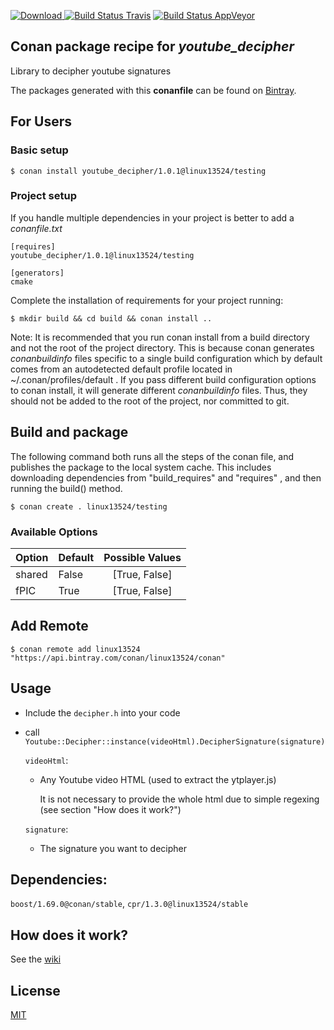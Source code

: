 [![Download](https://api.bintray.com/packages/linux13524/conan/youtube_decipher%3Alinux13524/images/download.svg) ](https://bintray.com/linux13524/conan/youtube_decipher%3Alinux13524/_latestVersion)
[![Build Status Travis](https://travis-ci.com/Linux13524/YoutubeDecipher.svg?branch=testing%2F1.0.1)](https://travis-ci.com/Linux13524/YoutubeDecipher)
[![Build Status AppVeyor](https://ci.appveyor.com/api/projects/status/9g8p38mi3pa8onsp/branch/testing/1.0.1?svg=true)](https://ci.appveyor.com/project/linux13524/youtube-decipher)

## Conan package recipe for *youtube_decipher*

Library to decipher youtube signatures

The packages generated with this **conanfile** can be found on [Bintray](https://bintray.com/linux13524/conan/youtube_decipher%3Alinux13524).

## For Users

### Basic setup

    $ conan install youtube_decipher/1.0.1@linux13524/testing

### Project setup

If you handle multiple dependencies in your project is better to add a *conanfile.txt*

    [requires]
    youtube_decipher/1.0.1@linux13524/testing

    [generators]
    cmake

Complete the installation of requirements for your project running:

    $ mkdir build && cd build && conan install ..

Note: It is recommended that you run conan install from a build directory and not the root of the project directory.  This is because conan generates *conanbuildinfo* files specific to a single build configuration which by default comes from an autodetected default profile located in ~/.conan/profiles/default .  If you pass different build configuration options to conan install, it will generate different *conanbuildinfo* files.  Thus, they should not be added to the root of the project, nor committed to git.


## Build and package

The following command both runs all the steps of the conan file, and publishes the package to the local system cache.  This includes downloading dependencies from "build_requires" and "requires" , and then running the build() method.

    $ conan create . linux13524/testing


### Available Options
| Option        | Default | Possible Values  |
| ------------- |:----------------- |:------------:|
| shared      | False |  [True, False] |
| fPIC      | True |  [True, False] |


## Add Remote

    $ conan remote add linux13524 "https://api.bintray.com/conan/linux13524/conan"

## Usage

- Include the `decipher.h` into your code
- call `Youtube::Decipher::instance(videoHtml).DecipherSignature(signature)`

   `videoHtml`: 
   - Any Youtube video HTML (used to extract the ytplayer.js)
      
      It is not necessary to provide the whole html due to simple regexing (see section "How does it work?") 
      
   `signature`:
   - The signature you want to decipher
   
## Dependencies:
`boost/1.69.0@conan/stable`, `cpr/1.3.0@linux13524/stable`

## How does it work?
See the [wiki](https://github.com/Linux13524/Youtube-Decipher/wiki)

## License

[MIT](https://github.com/Linux13524/Youtube-Decipher/blob/testing/1.0.1/LICENSE.md)
